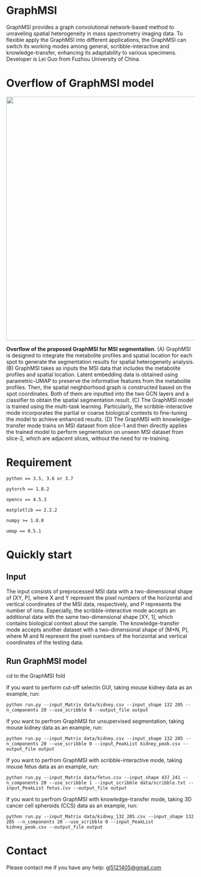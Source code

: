 # GraphMSI

GraphMSI provides a graph convolutional network-based method to unraveling spatial heterogeneity in mass spectrometry imaging data. 
To flexible apply the GraphMSI into different applications, the GraphMSI can switch its working modes among general, scribble-interactive and knowledge-transfer, enhancing its adaptability to various specimens. 
Developer is Lei Guo from Fuzhou University of China.

# Overflow of GraphMSI model

<div align=center>
<img src="https://github.com/user-attachments/assets/efb1c3d8-8ae4-4719-b650-994db1a63c72" width="650" height="650" /><br/>
</div>

__Overflow of the proposed GraphMSI for MSI segmentation__. (A) GraphMSI is designed to integrate the metabolite profiles and spatial location for each spot to generate the segmentation results for spatial heterogeneity analysis. 
(B) GraphMSI takes as inputs the MSI data that includes the metabolite profiles and spatial location. Latent embedding data is obtained using parametric-UMAP to preserve the informative features from the metabolite profiles. 
Then, the spatial neighborhood graph is constructed based on the spot coordinates. Both of them are inputted into the two GCN layers and a classifier to obtain the spatial segmentation result. 
(C) The GraphMSI model is trained using the multi-task learning. Particularly, the scribble-interactive mode incorporates the partial or coarse biological contexts to fine-tuning the model to achieve enhanced results. 
(D) The GraphMSI with knowledge-transfer mode trains on MSI dataset from slice-1 and then directly applies the trained model to perform segmentation on unseen MSI dataset from slice-2, which are adjacent slices, without the need for re-training.

# Requirement

    python == 3.5, 3.6 or 3.7
    
    pytorch == 1.8.2
    
    opencv == 4.5.3
    
    matplotlib == 2.2.2

    numpy >= 1.8.0
    
    umap == 0.5.1
    
# Quickly start

## Input
The input consists of preprocessed MSI data with a two-dimensional shape of [XY, P], where X and Y represent the pixel numbers of the horizontal and vertical coordinates of the MSI data, respectively, and P represents the number of ions. Especially, the scribble-interactive mode accepts an additional data with the same two-dimensional shape [XY, 1], which contains biological context about the sample. The knowledge-transfer mode accepts another dataset with a two-dimensional shape of [M*N, P], where M and N represent the pixel numbers of the horizontal and vertical coordinates of the testing data.

## Run GraphMSI model

cd to the GraphMSI fold

If you want to perform cut-off selectin GUI, taking mouse kidney data as an example, run:

    python run.py --input_Matrix data/kidney.csv --input_shape 132 205 --n_components 20 --use_scribble 0 --output_file output

If you want to perfrom GraphMSI for unsupervised segmentation, taking mouse kidney data as an example, run:

    python run.py --input_Matrix data/kidney.csv --input_shape 132 205 --n_components 20 --use_scribble 0 --input_PeakList kidney_peak.csv --output_file output

If you want to perfrom GraphMSI with scribble-interactive mode, taking mouse fetus data as an example, run:

    python run.py --input_Matrix data/fetus.csv --input_shape 437 241 --n_components 20 --use_scribble 1 --input_scribble data/scribble.txt --input_PeakList fetus.csv --output_file output

If you want to perfrom GraphMSI with knowledge-transfer mode, taking 3D cancer cell spheroids (CCS) data as an example, run:

    python run.py --input_Matrix data/kidney_132_205.csv --input_shape 132 205 --n_components 20 --use_scribble 0 --input_PeakList kidney_peak.csv --output_file output
    
# Contact

Please contact me if you have any help: gl5121405@gmail.com
